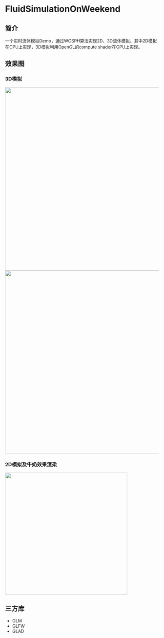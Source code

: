 # FluidSimulationOnWeekend

## 简介

一个实时流体模拟Demo，通过WCSPH算法实现2D、3D流体模拟。其中2D模拟在CPU上实现，3D模拟利用OpenGL的compute shader在GPU上实现。

## 效果图

### 3D模拟

<img src="./figure/3dFluid.png" width="600"> 

<img src="./figure/3dWater.gif" width="600">

### 2D模拟及牛奶效果渲染

<img src="./figure/milk.gif" width="400">

## 三方库

- GLM
- GLFW
- GLAD
  
  
  
  
